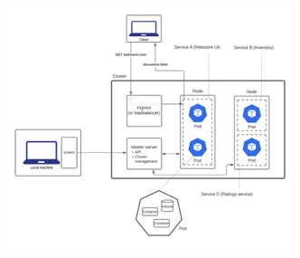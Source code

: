 <img src="https://github.com/skoskipaa/docker-course/blob/master/osa3/teht3_8/kubernetes.png" width="1000">
